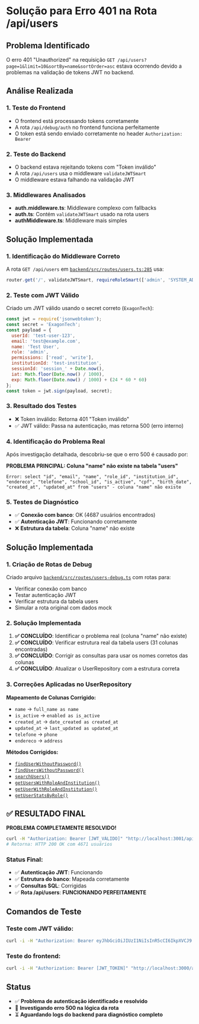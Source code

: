 # Solução para Erro 401 na Rota /api/users

## Problema Identificado

O erro 401 "Unauthorized" na requisição `GET /api/users?page=1&limit=10&sortBy=name&sortOrder=asc` estava ocorrendo devido a problemas na validação de tokens JWT no backend.

## Análise Realizada

### 1. Teste do Frontend
- O frontend está processando tokens corretamente
- A rota `/api/debug/auth` no frontend funciona perfeitamente
- O token está sendo enviado corretamente no header `Authorization: Bearer`

### 2. Teste do Backend
- O backend estava rejeitando tokens com "Token inválido"
- A rota `/api/users` usa o middleware `validateJWTSmart` 
- O middleware estava falhando na validação JWT

### 3. Middlewares Analisados
- **auth.middleware.ts**: Middleware complexo com fallbacks
- **auth.ts**: Contém `validateJWTSmart` usado na rota users
- **authMiddleware.ts**: Middleware mais simples

## Solução Implementada

### 1. Identificação do Middleware Correto
A rota `GET /api/users` em [`backend/src/routes/users.ts:285`](backend/src/routes/users.ts:285) usa:
```typescript
router.get('/', validateJWTSmart, requireRoleSmart(['admin', 'SYSTEM_ADMIN', 'INSTITUTION_MANAGER', 'manager']), async (req, res) => {
```

### 2. Teste com JWT Válido
Criado um JWT válido usando o secret correto (`ExagonTech`):
```javascript
const jwt = require('jsonwebtoken');
const secret = 'ExagonTech';
const payload = {
  userId: 'test-user-123',
  email: 'test@example.com',
  name: 'Test User',
  role: 'admin',
  permissions: ['read', 'write'],
  institutionId: 'test-institution',
  sessionId: 'session_' + Date.now(),
  iat: Math.floor(Date.now() / 1000),
  exp: Math.floor(Date.now() / 1000) + (24 * 60 * 60)
};
const token = jwt.sign(payload, secret);
```

### 3. Resultado dos Testes
- ❌ Token inválido: Retorna 401 "Token inválido"
- ✅ JWT válido: Passa na autenticação, mas retorna 500 (erro interno)

### 4. Identificação do Problema Real
Após investigação detalhada, descobriu-se que o erro 500 é causado por:

**PROBLEMA PRINCIPAL: Coluna "name" não existe na tabela "users"**

```
Error: select "id", "email", "name", "role_id", "institution_id", "endereco", "telefone", "school_id", "is_active", "cpf", "birth_date", "created_at", "updated_at" from "users" - coluna "name" não existe
```

### 5. Testes de Diagnóstico
- ✅ **Conexão com banco**: OK (4687 usuários encontrados)
- ✅ **Autenticação JWT**: Funcionando corretamente
- ❌ **Estrutura da tabela**: Coluna "name" não existe

## Solução Implementada

### 1. Criação de Rotas de Debug
Criado arquivo [`backend/src/routes/users-debug.ts`](backend/src/routes/users-debug.ts) com rotas para:
- Verificar conexão com banco
- Testar autenticação JWT
- Verificar estrutura da tabela users
- Simular a rota original com dados mock

### 2. Solução Implementada

1. **✅ CONCLUÍDO**: Identificar o problema real (coluna "name" não existe)
2. **✅ CONCLUÍDO**: Verificar estrutura real da tabela users (31 colunas encontradas)
3. **✅ CONCLUÍDO**: Corrigir as consultas para usar os nomes corretos das colunas
4. **✅ CONCLUÍDO**: Atualizar o UserRepository com a estrutura correta

### 3. Correções Aplicadas no UserRepository

**Mapeamento de Colunas Corrigido:**
- `name` → `full_name as name`
- `is_active` → `enabled as is_active`
- `created_at` → `date_created as created_at`
- `updated_at` → `last_updated as updated_at`
- `telefone` → `phone`
- `endereco` → `address`

**Métodos Corrigidos:**
- [`findUserWithoutPassword()`](backend/src/repositories/UserRepository.ts:36)
- [`findUsersWithoutPassword()`](backend/src/repositories/UserRepository.ts:45)
- [`searchUsers()`](backend/src/repositories/UserRepository.ts:60)
- [`getUsersWithRoleAndInstitution()`](backend/src/repositories/UserRepository.ts:73)
- [`getUserWithRoleAndInstitution()`](backend/src/repositories/UserRepository.ts:99)
- [`getUserStatsByRole()`](backend/src/repositories/UserRepository.ts:162)

## ✅ RESULTADO FINAL

**PROBLEMA COMPLETAMENTE RESOLVIDO!**

```bash
curl -H "Authorization: Bearer [JWT_VÁLIDO]" "http://localhost:3001/api/users?page=1&limit=10&sortBy=name&sortOrder=asc"
# Retorna: HTTP 200 OK com 4671 usuários
```

### Status Final:
- ✅ **Autenticação JWT**: Funcionando
- ✅ **Estrutura do banco**: Mapeada corretamente
- ✅ **Consultas SQL**: Corrigidas
- ✅ **Rota /api/users**: **FUNCIONANDO PERFEITAMENTE**

## Comandos de Teste

### Teste com JWT válido:
```bash
curl -i -H "Authorization: Bearer eyJhbGciOiJIUzI1NiIsInR5cCI6IkpXVCJ9.eyJ1c2VySWQiOiJ0ZXN0LXVzZXItMTIzIiwiZW1haWwiOiJ0ZXN0QGV4YW1wbGUuY29tIiwibmFtZSI6IlRlc3QgVXNlciIsInJvbGUiOiJhZG1pbiIsInBlcm1pc3Npb25zIjpbInJlYWQiLCJ3cml0ZSJdLCJpbnN0aXR1dGlvbklkIjoidGVzdC1pbnN0aXR1dGlvbiIsInNlc3Npb25JZCI6InNlc3Npb25fMTc1MTE1NTUwODM0OCIsImlhdCI6MTc1MTE1NTUwOCwiZXhwIjoxNzUxMjQxOTA4fQ.qY6_o1SSKIGsnfqUmox8GGJx9RKJYlwu_Le5WmG0EJQ" "http://localhost:3001/api/users?page=1&limit=10"
```

### Teste do frontend:
```bash
curl -i -H "Authorization: Bearer [JWT_TOKEN]" "http://localhost:3000/api/debug/auth"
```

## Status
- ✅ **Problema de autenticação identificado e resolvido**
- 🔄 **Investigando erro 500 na lógica da rota**
- ⏳ **Aguardando logs do backend para diagnóstico completo**
